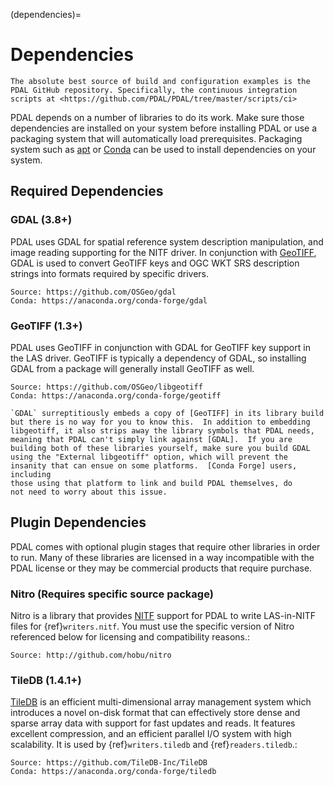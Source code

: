 (dependencies)=

# Dependencies

```{note}
The absolute best source of build and configuration examples is the
PDAL GitHub repository. Specifically, the continuous integration
scripts at <https://github.com/PDAL/PDAL/tree/master/scripts/ci>
```

PDAL depends on a number of libraries to do its work.  Make sure
those dependencies are installed on your system before installing PDAL
or use a packaging system that will automatically load prerequisites.
Packaging system such as [apt] or [Conda] can be used to install dependencies
on your system.

## Required Dependencies

### GDAL (3.8+)

PDAL uses GDAL for spatial reference system description manipulation, and image
reading supporting for the NITF driver. In
conjunction with [GeoTIFF], GDAL is used to convert GeoTIFF keys and OGC WKT SRS
description strings into formats required by specific drivers.

```
Source: https://github.com/OSGeo/gdal
Conda: https://anaconda.org/conda-forge/gdal
```

### GeoTIFF (1.3+)

PDAL uses GeoTIFF in conjunction with GDAL for GeoTIFF key support in the
LAS driver.  GeoTIFF is typically a dependency of GDAL, so installing GDAL
from a package will generally install GeoTIFF as well.

```
Source: https://github.com/OSGeo/libgeotiff
Conda: https://anaconda.org/conda-forge/geotiff
```

```{note}
`GDAL` surreptitiously embeds a copy of [GeoTIFF] in its library build
but there is no way for you to know this.  In addition to embedding
libgeotiff, it also strips away the library symbols that PDAL needs,
meaning that PDAL can't simply link against [GDAL].  If you are
building both of these libraries yourself, make sure you build GDAL
using the "External libgeotiff" option, which will prevent the
insanity that can ensue on some platforms.  [Conda Forge] users, including
those using that platform to link and build PDAL themselves, do
not need to worry about this issue.
```

## Plugin Dependencies

PDAL comes with optional plugin stages that require other libraries in order
to run.  Many of these libraries are licensed in a way incompatible with
the PDAL license or they may be commercial products that require purchase.

### Nitro (Requires specific source package)

Nitro is a library that provides [NITF] support for PDAL to write LAS-in-NITF
files for {ref}`writers.nitf`.  You must use the specific version of Nitro
referenced below for licensing and compatibility reasons.:

```
Source: http://github.com/hobu/nitro
```

### TileDB  (1.4.1+)

[TileDB] is an efficient multi-dimensional array management system which
introduces a novel on-disk format that can effectively store dense and sparse
array data with support for fast updates and reads. It features excellent
compression, and an efficient parallel I/O system with high scalability. It is
used by {ref}`writers.tiledb` and {ref}`readers.tiledb`.:

```
Source: https://github.com/TileDB-Inc/TileDB
Conda: https://anaconda.org/conda-forge/tiledb
```

[apt]: https://help.ubuntu.com/lts/serverguide/apt.html
[asprs las]: http://www.asprs.org/Committee-General/LASer-LAS-File-Format-Exchange-Activities.html
[cmake]: http://www.cmake.org
[conda]: https://conda.io/en/latest/
[conda forge]: https://anaconda.org/conda-forge/pdal
[debian]: http://www.debian.org
[debiangis]: http://wiki.debian.org/DebianGis
[gdal]: http://www.gdal.org
[geotiff]: http://trac.osgeo.org/geotiff
[laszip]: http://laszip.org
[libxml2]: http://xmlsoft.org
[nitf]: http://en.wikipedia.org/wiki/National_Imagery_Transmission_Format
[nitro]: http://nitro-nitf.sourceforge.net/wikka.php?wakka=HomePage
[point cloud library (pcl)]: http://pointclouds.org
[tiledb]: https://www.tiledb.io
